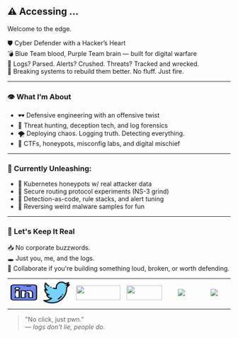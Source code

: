 ## ⚠️ Accessing ...  
Welcome to the edge.

🛡️ Cyber Defender with a Hacker’s Heart  
💣 Blue Team blood, Purple Team brain — built for digital warfare  
🧠 Logs? Parsed. Alerts? Crushed. Threats? Tracked and wrecked.  
🧬 Breaking systems to rebuild them better. No fluff. Just fire.

---

### 👁 What I’m About

- 🕶️ Defensive engineering with an offensive twist  
- 🧰 Threat hunting, deception tech, and log forensics  
- 🌪️ Deploying chaos. Logging truth. Detecting everything.  
- 👊 CTFs, honeypots, misconfig labs, and digital mischief

---

### 🧿 Currently Unleashing:

- 🎯 Kubernetes honeypots w/ real attacker data  
- 🔐 Secure routing protocol experiments (NS-3 grind)  
- 📡 Detection-as-code, rule stacks, and alert tuning  
- 🤯 Reversing weird malware samples for fun

---

### 💬 Let's Keep It Real

📥 No corporate buzzwords.  
🕳️ Just you, me, and the logs.  
🤝 Collaborate if you're building something loud, broken, or worth defending.


<!--🌐💬Social Media-->
<table width="120" align="center">
  <tr>  
    <td align="center" width="60">
      <a href=https://www.linkedin.com/in/lavanya-bhargava-aa9035283/"><img src="https://raw.githubusercontent.com/8bithemant/8bithemant/master/linkedin.png?raw=true" height="36" width="65"></a>
    </td>
    <td align="center" width="60">
      <a href="https://twitter.com/HetPate94938685"><img src="https://raw.githubusercontent.com/8bithemant/8bithemant/master/twitter.png?raw=true" width="60"></a>
    </td>
    <td align="center" width="60">
      <a href="https://www.youtube.com/@alpharoman9602"><img src="https://github.com/Hunterdii/Hunterdii/blob/main/Images/youtube-icon.png" height="33" width="100"></a>
    </td>
    <td align="center" width="60">
      <a href="https://discord.com/channels/1106636869795590254/1106636869795590257"><img src="https://user-images.githubusercontent.com/29790345/184599637-8ba21112-adc2-400a-8931-b071b74fb2a7.png?raw=true" height="33" width="80"></a>
    </td>
    <td align="center" width="60">
      <a href="mailto:het8185@gmail.com"><img src="https://user-images.githubusercontent.com/29790345/184528214-8f168ffd-5a4c-4d30-8d6b-917568924fbb.png?raw=true" width="80"></a>
    </td>
    <td align="center" width="60">
      <a href="https://drive.google.com/file/d/1ENgW8wWwbRlkos5c5l7vBbZ7AeAl443e/view?usp=drive_link"><img src="https://user-images.githubusercontent.com/29790345/184600207-42a1a54e-9faa-40c8-b18e-f8230d0c6d7c.png?raw=true" width="60"></a>
    </td>

  </tr>
</table>

</p></h2>

> "No click, just pwn."  
> _— logs don’t lie, people do._


